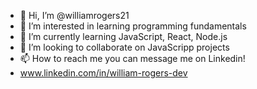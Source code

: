 - 👋 Hi, I’m @williamrogers21
- 👀 I’m interested in learning programming fundamentals   
- 🌱 I’m currently learning JavaScript, React, Node.js 
- 💞️ I’m looking to collaborate on JavaScripp projects 
- 📫 How to reach me you can message me on Linkedin!
- www.linkedin.com/in/william-rogers-dev

<!---
williamrogers21/williamrogers21 is a ✨ special ✨ repository because its `README.md` (this file) appears on your GitHub profile.
You can click the Preview link to take a look at your changes.
--->
